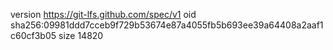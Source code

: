version https://git-lfs.github.com/spec/v1
oid sha256:09981ddd7cceb9f729b53674e87a4055fb5b693ee39a64408a2aaf1c60cf3b05
size 14820
